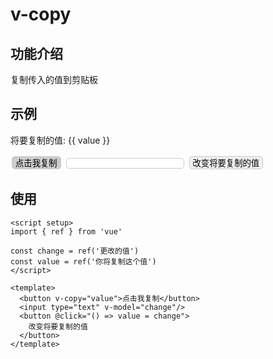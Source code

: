 # v-copy

## 功能介绍

复制传入的值到剪贴板

## 示例

<script setup >
  import { ref } from 'vue'

  const change = ref('更改的值')
  const value = ref('你将复制这个值')
</script>

<p>将要复制的值: {{ value }}</p>
<button v-copy="value"
  style="border: 1px solid #ccc;border-radius: 5px;margin: 2px;padding: 0 5px;background-color: #ccc;color:#000;">点击我复制</button>
<input type="text" v-model="change"
  style="border: 1px solid #ccc;border-radius: 5px;margin: 2px;padding: 0 5px;" />
<button
  @click="
    () => {
      value = change
    }
  "
  style="border: 1px solid #ccc;border-radius: 5px;margin: 2px;padding: 0 5px;"
>
  改变将要复制的值
</button>

## 使用

```typescripts{9}
<script setup>
import { ref } from 'vue'

const change = ref('更改的值')
const value = ref('你将复制这个值')
</script>

<template>
  <button v-copy="value">点击我复制</button>
  <input type="text" v-model="change"/>
  <button @click="() => value = change">
    改变将要复制的值
  </button>
</template>
```


